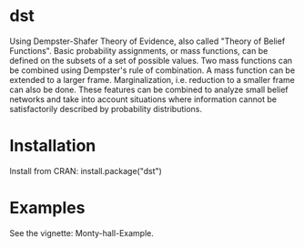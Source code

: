 # dst
Using Dempster-Shafer Theory of Evidence, also called "Theory of Belief Functions". Basic probability assignments, or mass functions, can be defined on the subsets of a set of possible values. Two mass functions can be combined using Dempster's rule of combination. A mass function can be extended to a larger frame. Marginalization, i.e. reduction to a smaller frame can also be done. These features can be combined to analyze small belief networks and take into account situations where information cannot be satisfactorily described by probability distributions.
# Installation
Install from CRAN:
install.package("dst")
# Examples
See the vignette: Monty-hall-Example.
